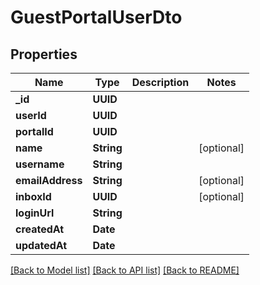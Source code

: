 # GuestPortalUserDto

## Properties
Name | Type | Description | Notes
------------ | ------------- | ------------- | -------------
**_id** | **UUID** |  | 
**userId** | **UUID** |  | 
**portalId** | **UUID** |  | 
**name** | **String** |  | [optional] 
**username** | **String** |  | 
**emailAddress** | **String** |  | [optional] 
**inboxId** | **UUID** |  | [optional] 
**loginUrl** | **String** |  | 
**createdAt** | **Date** |  | 
**updatedAt** | **Date** |  | 

[[Back to Model list]](../README#documentation-for-models) [[Back to API list]](../README#documentation-for-api-endpoints) [[Back to README]](../README)


